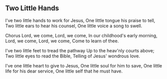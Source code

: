 ## Two Little Hands

I've two little hands to work for Jesus,
One little tongue his praise to tell,
Two little ears to hear his counsel,
One little voice a song to swell.

Chorus
Lord, we come, Lord, we come,
In our childhood's early morning,
Lord, we come, Lord, we come,
Come to learn of thee.

I've two little feet to tread the pathway
Up to the heav'nly courts above;
Two little eyes to read the Bible,
Telling of Jesus' wondrous love.

I've one little heart to give to Jesus,
One little soul for him to save,
One little life for his dear service,
One little self that he must have.